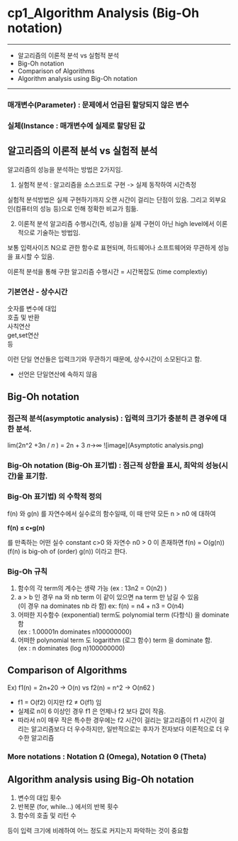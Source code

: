 # cp1_Algorithm Analysis (Big-Oh notation)

---
- 알고리즘의 이론적 분석 vs 실험적 분석
- Big-Oh notation
- Comparison of Algorithms 
- Algorithm analysis using Big-Oh notation
---

### 매개변수(Parameter) : 문제에서 언급된 할당되지 않은 변수
### 실체(Instance : 매개변수에 실제로 할당된 값


##  알고리즘의 이론적 분석 vs 실험적 분석

알고리즘의 성능을 분석하는 방법은 2가지임.  

1. 실험적 분석 : 알고리즘을 소스코드로 구현 -> 실제 동작하여 시간측정  


실험적 분석방법은 실제 구현하기까지 오랜 시간이 걸리는 단점이 있음. 그리고 외부요인(컴퓨터의 성능 등)으로 인해 정확한 비교가 힘듦.  

2. 이론적 분석
알고리즘 수행시간(즉, 성능)을 실제 구현이 아닌 high level에서 이론적으로 기술하는 방법임.

보통 입력사이즈 N으로 관한 함수로 표현되며, 하드웨어나 소프트웨어와 무관하게 성능을 표시할 수 있음.  

이론적 분석을 통해 구한 알고리즘 수행시간 = 시간복잡도 (time complextiy)

### 기본연산 - 상수시간
숫자를 변수에 대입  
호출 및 반환  
사칙연산  
get,set연산  
등   

이런 단일 연산들은 입력크기와 무관하기 때문에, 상수시간이 소모된다고 함.   

* 선언은 단일연산에 속하지 않음  

## Big-Oh notation

### 점근적 분석(asymptotic analysis) : 입력의 크기가 충분히 큰 경우에 대한 분석.

lim(2n^2 +3n / 𝑛 )  = 2n +  3
𝑛→∞
![image](Asymptotic analysis.png)

### Big-Oh notation (Big-Oh 표기법) : 점근적 상한을 표시, 최악의 성능(시간)을 표기함.

### Big-Oh 표기법) 의 수학적 정의

f(n) 와 g(n) 를 자연수에서 실수로의 함수일때, 
이 때 만약 모든 n > n0 에 대하여  

**f(n) ≤ c•g(n)**

를 만족하는 어떤 실수 constant c>0 와 자연수 n0 > 0 이 존재하면 f(n) = O(g(n)) (f(n) is big-oh of (order) g(n)) 이라고 한다.  

###  Big-Oh 규칙

1. 함수의 각 term의 계수는 생략 가능 (ex : 13n2 = O(n2) )  
2. a > b 인 경우 na 와 nb term 이 같이 있으면 na term 만 남길 수 있음  
(이 경우 na dominates nb 라 함) ex: f(n) = n4 + n3 = O(n4)  
3. 어떠한 지수함수 (exponential) term도 polynomial term (다항식) 을 dominate 함  
(ex : 1.00001n dominates n100000000)  
4. 어떠한 polynomial term 도 logarithm (로그 함수) term 을 dominate 함.  
(ex : n dominates (log n)100000000)  

##  Comparison of Algorithms 

Ex) f1(n) = 2n+20 -> O(n) vs f2(n) = n^2 -> O(n62 )  
- f1 = O(f2) 이지만 f2 ≠ O(f1) 임
- 실제로 n이 6 이상인 경우 f1 은 언제나 f2 보다 값이 작음. 
- 따라서 n이 매우 작은 특수한 경우에는 f2 시간이 걸리는 알고리즘이 f1 시간이 걸
리는 알고리즘보다 더 우수하지만, 일반적으로는 후자가 전자보다 이론적으로 더
우수한 알고리즘

### More notations : Notation Ω (Omega), Notation Θ (Theta)

 
## Algorithm analysis using Big-Oh notation

1) 변수의 대입 횟수
2) 반복문 (for, while…) 에서의 반복 횟수
3) 함수의 호출 및 리턴 수

등이 입력 크기에 비례하여 어느 정도로 커지는지 파악하는 것이 중요함 
